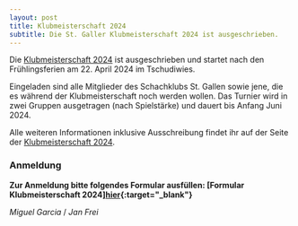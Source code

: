 ```yaml
---
layout: post
title: Klubmeisterschaft 2024
subtitle: Die St. Galler Klubmeisterschaft 2024 ist ausgeschrieben.
---
```


Die [Klubmeisterschaft 2024](/turniere/klubmeisterschaft/2024) ist ausgeschrieben und startet nach den
Frühlingsferien am 22. April 2024 im Tschudiwies.

Eingeladen sind alle Mitglieder des Schachklubs St. Gallen sowie jene, die es während der Klubmeisterschaft noch werden
wollen. Das Turnier wird in zwei Gruppen ausgetragen (nach Spielstärke) und dauert bis Anfang Juni 2024.

Alle weiteren Informationen inklusive Ausschreibung findet ihr auf der Seite
der [Klubmeisterschaft 2024](/turniere/klubmeisterschaft/2024).

### Anmeldung

**Zur Anmeldung bitte folgendes Formular
ausfüllen: [Formular Klubmeisterschaft 2024][hier](https://forms.gle/4bWDWroHpca8rcoG8){:target="\_blank"}**

_Miguel Garcia_ / _Jan Frei_
